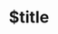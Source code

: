 ---
title: $title
second_title: Référence de l'API GroupDocs.Search pour .NET
description: $description
type: docs
weight: $weight
url: /fr/net/$ref/
---